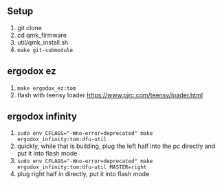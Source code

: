 ## Setup
  1. git clone
  1. cd qmk_firmware
  1. util/qmk_install.sh
  1. `make git-submodule`

## ergodox ez
  1. `make ergodox_ez:tom`
  1. flash with teensy loader https://www.pjrc.com/teensy/loader.html

## ergodox infinity
  1. `sudo env CFLAGS="-Wno-error=deprecated" make ergodox_infinity:tom:dfu-util`
  1. quickly, while that is building, plug the left half into the pc directly
     and put it into flash mode
  1. `sudo env CFLAGS="-Wno-error=deprecated" make ergodox_infinity:tom:dfu-util MASTER=right`
  1. plug right half in directly, put it into flash mode
